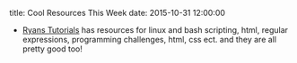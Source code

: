 title: Cool Resources This Week 
date: 2015-10-31 12:00:00

* [Ryans Tutorials](http://ryanstutorials.net/bash-scripting-tutorial/) has resources for linux and bash scripting, html, regular expressions, programming challenges, html, css ect. and they are all pretty good too!